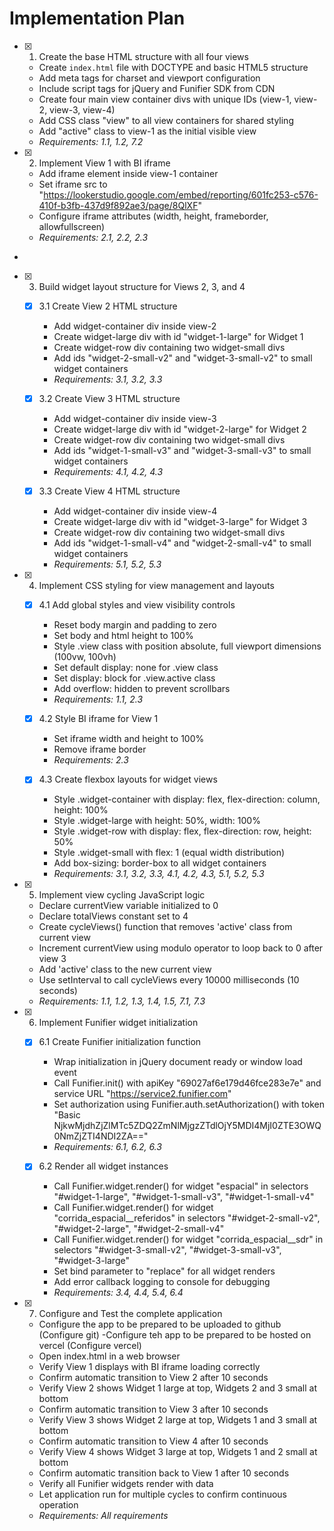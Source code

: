 # Implementation Plan

- [x] 1. Create the base HTML structure with all four views





  - Create `index.html` file with DOCTYPE and basic HTML5 structure
  - Add meta tags for charset and viewport configuration
  - Include script tags for jQuery and Funifier SDK from CDN
  - Create four main view container divs with unique IDs (view-1, view-2, view-3, view-4)
  - Add CSS class "view" to all view containers for shared styling
  - Add "active" class to view-1 as the initial visible view
  - _Requirements: 1.1, 1.2, 7.2_

- [x] 2. Implement View 1 with BI iframe

  - Add iframe element inside view-1 container
  - Set iframe src to "https://lookerstudio.google.com/embed/reporting/601fc253-c576-410f-b3fb-437d9f892ae3/page/8QlXF"
  - Configure iframe attributes (width, height, frameborder, allowfullscreen)
  - _Requirements: 2.1, 2.2, 2.3_
-

- [x] 3. Build widget layout structure for Views 2, 3, and 4





  - [x] 3.1 Create View 2 HTML structure

    - Add widget-container div inside view-2
    - Create widget-large div with id "widget-1-large" for Widget 1
    - Create widget-row div containing two widget-small divs
    - Add ids "widget-2-small-v2" and "widget-3-small-v2" to small widget containers
    - _Requirements: 3.1, 3.2, 3.3_
  

  - [x] 3.2 Create View 3 HTML structure

    - Add widget-container div inside view-3
    - Create widget-large div with id "widget-2-large" for Widget 2
    - Create widget-row div containing two widget-small divs
    - Add ids "widget-1-small-v3" and "widget-3-small-v3" to small widget containers
    - _Requirements: 4.1, 4.2, 4.3_
  

  - [x] 3.3 Create View 4 HTML structure

    - Add widget-container div inside view-4
    - Create widget-large div with id "widget-3-large" for Widget 3
    - Create widget-row div containing two widget-small divs
    - Add ids "widget-1-small-v4" and "widget-2-small-v4" to small widget containers
    - _Requirements: 5.1, 5.2, 5.3_

- [x] 4. Implement CSS styling for view management and layouts






  - [x] 4.1 Add global styles and view visibility controls

    - Reset body margin and padding to zero
    - Set body and html height to 100%
    - Style .view class with position absolute, full viewport dimensions (100vw, 100vh)
    - Set default display: none for .view class
    - Set display: block for .view.active class
    - Add overflow: hidden to prevent scrollbars
    - _Requirements: 1.1, 2.3_
  

  - [x] 4.2 Style BI iframe for View 1

    - Set iframe width and height to 100%
    - Remove iframe border
    - _Requirements: 2.3_
  
  - [x] 4.3 Create flexbox layouts for widget views

    - Style .widget-container with display: flex, flex-direction: column, height: 100%
    - Style .widget-large with height: 50%, width: 100%
    - Style .widget-row with display: flex, flex-direction: row, height: 50%
    - Style .widget-small with flex: 1 (equal width distribution)
    - Add box-sizing: border-box to all widget containers
    - _Requirements: 3.1, 3.2, 3.3, 4.1, 4.2, 4.3, 5.1, 5.2, 5.3_

- [x] 5. Implement view cycling JavaScript logic





  - Declare currentView variable initialized to 0
  - Declare totalViews constant set to 4
  - Create cycleViews() function that removes 'active' class from current view
  - Increment currentView using modulo operator to loop back to 0 after view 3
  - Add 'active' class to the new current view
  - Use setInterval to call cycleViews every 10000 milliseconds (10 seconds)
  - _Requirements: 1.1, 1.2, 1.3, 1.4, 1.5, 7.1, 7.3_

- [x] 6. Implement Funifier widget initialization




  - [x] 6.1 Create Funifier initialization function


    - Wrap initialization in jQuery document ready or window load event
    - Call Funifier.init() with apiKey "69027af6e179d46fce283e7e" and service URL "https://service2.funifier.com"
    - Set authorization using Funifier.auth.setAuthorization() with token "Basic NjkwMjdhZjZlMTc5ZDQ2ZmNlMjgzZTdlOjY5MDI4MjI0ZTE3OWQ0NmZjZTI4NDI2ZA=="
    - _Requirements: 6.1, 6.2, 6.3_
  
  - [x] 6.2 Render all widget instances

    - Call Funifier.widget.render() for widget "espacial" in selectors "#widget-1-large", "#widget-1-small-v3", "#widget-1-small-v4"
    - Call Funifier.widget.render() for widget "corrida_espacial__referidos" in selectors "#widget-2-small-v2", "#widget-2-large", "#widget-2-small-v4"
    - Call Funifier.widget.render() for widget "corrida_espacial__sdr" in selectors "#widget-3-small-v2", "#widget-3-small-v3", "#widget-3-large"
    - Set bind parameter to "replace" for all widget renders
    - Add error callback logging to console for debugging
    - _Requirements: 3.4, 4.4, 5.4, 6.4_

- [x] 7. Configure and Test the complete application





  - Configure the app to be prepared to be uploaded to github (Configure git)
  -Configure teh app to be prepared to be hosted on vercel (Configure vercel)
  - Open index.html in a web browser
  - Verify View 1 displays with BI iframe loading correctly
  - Confirm automatic transition to View 2 after 10 seconds
  - Verify View 2 shows Widget 1 large at top, Widgets 2 and 3 small at bottom
  - Confirm automatic transition to View 3 after 10 seconds
  - Verify View 3 shows Widget 2 large at top, Widgets 1 and 3 small at bottom
  - Confirm automatic transition to View 4 after 10 seconds
  - Verify View 4 shows Widget 3 large at top, Widgets 1 and 2 small at bottom
  - Confirm automatic transition back to View 1 after 10 seconds
  - Verify all Funifier widgets render with data
  - Let application run for multiple cycles to confirm continuous operation
  - _Requirements: All requirements_
